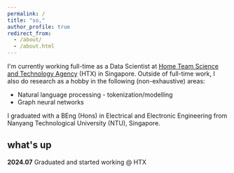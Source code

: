 ```yaml
---
permalink: /
title: "so,"
author_profile: true
redirect_from: 
  - /about/
  - /about.html
---
```


I'm currently working full-time as a Data Scientist at [Home Team Science and Technology Agency](https://www.htx.gov.sg) (HTX) in Singapore. Outside of full-time work, I also do research as a hobby in the following (non-exhaustive) areas:

* Natural language processing - tokenization/modelling
* Graph neural networks

I graduated with a BEng (Hons) in Electrical and Electronic Engineering from Nanyang Technological University (NTU), Singapore.

what's up
------
**2024.07**
Graduated and started working @ HTX


